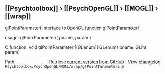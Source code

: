 ## [[Psychtoolbox]] &#8250; [[PsychOpenGL]] &#8250; [[MOGL]] &#8250; [[wrap]]

glPointParameteri  Interface to [OpenGL](OpenGL) function glPointParameteri  
  
usage:  glPointParameteri( pname, param )  
  
C function:  void glPointParameteri[(GLenum]((GLenum) pname, [GLint](GLint) param)  




<div class="code_header" style="text-align:right;">
  <span style="float:left;">Path&nbsp;&nbsp;</span> <span class="counter">Retrieve <a href=
  "https://raw.github.com/Psychtoolbox-3/Psychtoolbox-3/beta/Psychtoolbox/PsychOpenGL/MOGL/wrap/glPointParameteri.m">current version from GitHub</a> | View <a href=
  "https://github.com/Psychtoolbox-3/Psychtoolbox-3/commits/beta/Psychtoolbox/PsychOpenGL/MOGL/wrap/glPointParameteri.m">changelog</a></span>
</div>
<div class="code">
  <code>Psychtoolbox/PsychOpenGL/MOGL/wrap/glPointParameteri.m</code>
</div>

